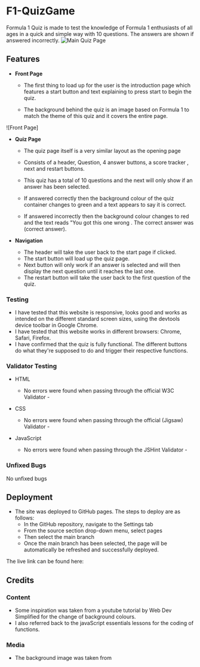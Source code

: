 # F1-QuizGame

Formula 1 Quiz is made to test the knowledge of Formula 1 enthusiasts of all ages in a quick and simple way with 10 questions.
The answers are shown if answered incorrectly.
![Main Quiz Page](media/responsiveness.png)

## **Features**

- **Front Page** 
  - The first thing to load up for the user is the introduction page which features a start button and text explaining to press start to begin the quiz.

  - The background behind the quiz is an image based on Formula 1 to match the theme of this quiz and it covers the entire page.

![Front Page]

- **Quiz Page**
  - The quiz page itself is a very similar layout as the opening page
  - Consists of a header, Question, 4 answer buttons, a score tracker , next and restart buttons.
  - This quiz has a total of 10 questions and the next will only show if an answer has been selected.

  - If answered correctly then the background colour of the quiz container changes to green and a text appears to say it is correct.
  - If answered incorrectly then the background colour changes to red and the text reads "You got this one wrong . The correct answer was (correct answer).

- **Navigation**

  - The header will take the user back to the start page if clicked.
  - The start button will load up the quiz page.
  - Next button will only work if an answer is selected and will then display the next question until it reaches the last one.
  - The restart button will take the user back to the first question of the quiz.


### Testing

- I have tested that this website is responsive, looks good and works as intended on the different standard screen sizes, using the devtools device toolbar in Google Chrome.
- I have tested that this website works in different browsers: Chrome, Safari, Firefox.
- I have confirmed that the quiz is fully functional. The different buttons do what they're supposed to do and trigger their respective functions.

### Validator Testing
- HTML
    - No errors were found when passing through the official W3C Validator - 

- CSS
    - No errors were found when passing through the official (Jigsaw) Validator - 

- JavaScript
    - No errors were found when passing through the JSHint Validator - 

### Unfixed Bugs
No unfixed bugs

## Deployment

- The site was deployed to GitHub pages. The steps to deploy are as follows:
    - In the GitHub repository, navigate to the Settings tab
    - From the source section drop-down menu, select pages
    - Then select the main branch 
    - Once the main branch has been selected, the page will be automatically be refreshed and successfully deployed.

The live link can be found here: 

## Credits


### Content
- Some inspiration was taken from a youtube tutorial by Web Dev Simplified for the change of background colours.
- I also referred back to the javaScript essentials lessons for the coding of functions.

### Media
- The background image was taken from 
